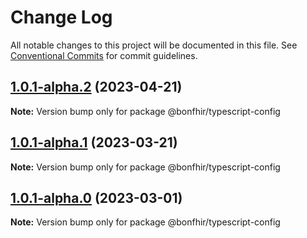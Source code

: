 # Change Log

All notable changes to this project will be documented in this file.
See [Conventional Commits](https://conventionalcommits.org) for commit guidelines.

## [1.0.1-alpha.2](https://github.com/bonfhir/bonfhir/compare/@bonfhir/typescript-config@1.0.1-alpha.1...@bonfhir/typescript-config@1.0.1-alpha.2) (2023-04-21)

**Note:** Version bump only for package @bonfhir/typescript-config





## [1.0.1-alpha.1](https://github.com/bonfhir/bonfhir/compare/@bonfhir/typescript-config@1.0.1-alpha.0...@bonfhir/typescript-config@1.0.1-alpha.1) (2023-03-21)

**Note:** Version bump only for package @bonfhir/typescript-config





## [1.0.1-alpha.0](https://github.com/bonfhir/bonfhir/compare/@bonfhir/typescript-config@1.0.0...@bonfhir/typescript-config@1.0.1-alpha.0) (2023-03-01)

**Note:** Version bump only for package @bonfhir/typescript-config
